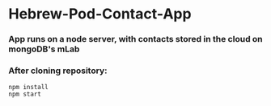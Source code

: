 #  H e b r e w - P o d - C o n t a c t - A p p  
### App runs on a node server, with contacts stored in the cloud on mongoDB's mLab

### After cloning repository:
```
npm install
npm start
```

 
